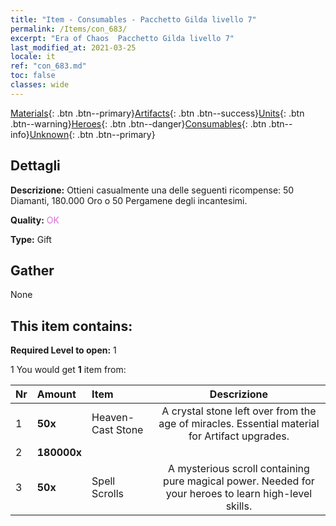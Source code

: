 ```yaml
---
title: "Item - Consumables - Pacchetto Gilda livello 7"
permalink: /Items/con_683/
excerpt: "Era of Chaos  Pacchetto Gilda livello 7"
last_modified_at: 2021-03-25
locale: it
ref: "con_683.md"
toc: false
classes: wide
---
```

 [Materials](/it/Items/){: .btn .btn--primary}[Artifacts](/it/Items/Artifacts/){: .btn .btn--success}[Units](/it/Items/Units/){: .btn .btn--warning}[Heroes](/it/Items/Heroes/){: .btn .btn--danger}[Consumables](/it/Items/Consumables/){: .btn .btn--info}[Unknown](/it/Items/Unknown/){: .btn .btn--primary}

## Dettagli
 **Descrizione:** Ottieni casualmente una delle seguenti ricompense: 50 Diamanti, 180.000 Oro o 50 Pergamene degli incantesimi.

 **Quality:** <span style="color: #DA70D6">OK</span>

 **Type:** Gift

## Gather

  None

## This item contains:

 **Required Level to open:** 1

 1 You would get **1** item  from:

  | Nr | Amount |     Item    | Descrizione |
  |:---|:-------|:------------|:-----------:|
  | 1 |  **50x** | Heaven-Cast Stone | A crystal stone left over from the age of miracles. Essential material for Artifact upgrades.  | 
  | 2 |  **180000x** | <i class="fas fa-coins"/> |  | 
  | 3 |  **50x** | Spell Scrolls | A mysterious scroll containing pure magical power. Needed for your heroes to learn high-level skills.  | 
